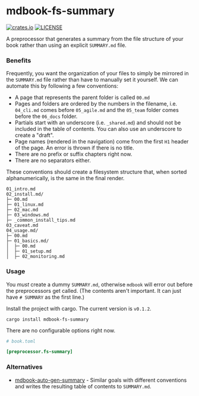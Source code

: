 # mdbook-fs-summary

[![crates.io](https://img.shields.io/crates/v/mdbook-fs-summary.svg)](https://crates.io/crates/mdbook-fs-summary)
[![LICENSE](https://img.shields.io/github/license/elmdash/mdbook-fs-summary.svg)](LICENSE)

A preprocessor that generates a summary from the file structure of your book rather than using an explicit `SUMMARY.md` file.

### Benefits

Frequently, you want the organization of your files to simply be mirrored in the `SUMMARY.md` file rather than have to manually set it yourself. We can automate this by following a few conventions:

- A page that represents the parent folder is called `00.md`
- Pages and folders are ordered by the numbers in the filename, i.e. `04_cli.md` comes before  `05_agile.md` and the `05_team` folder comes before the `06_docs` folder.
- Partials start with an underscore (i.e. `_shared.md`) and should not be included in the table of contents. You can also use an underscore to create a "draft".
- Page names (rendered in the navigation) come from the first `H1` header of the page. An error is thrown if there is no title.
- There are no prefix or suffix chapters right now.
- There are no separators either.

These conventions should create a filesystem structure that, when sorted alphanumerically, is the same in the final render.

```
01_intro.md
02_install.md/
├─ 00.md
├─ 01_linux.md
├─ 02_mac.md
├─ 03_windows.md
├─ _common_install_tips.md
03_caveat.md
04_usage.md/
├─ 00.md
├─ 01_basics.md/
│  ├─ 00.md
│  ├─ 01_setup.md
│  ├─ 02_monitoring.md
```

### Usage

You _must_ create a dummy `SUMMARY.md`, otherwise `mdbook` will error out before the preprocessors get called. (The contents aren't important. It can just have `# SUMMARY` as the first line.)

Install the project with cargo. The current version is <code>v<span id="version">0.1.2</span></code>.

```
cargo install mdbook-fs-summary
```

There are no configurable options right now.

```toml
# book.toml

[preprocessor.fs-summary]
```

### Alternatives

* [mdbook-auto-gen-summary](https://crates.io/crates/mdbook-auto-gen-summary) - Similar goals with different conventions and writes the resulting table of contents to `SUMMARY.md`. 

